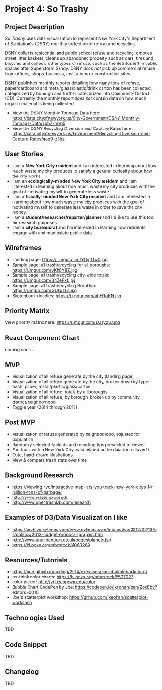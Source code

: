 # Project 4: So Trashy

## Project Description
*So Trashy* uses data visualization to represent New York City's Department of Sanitation's (DSNY) monthly collection of refuse and recycling.

DSNY collects residential and public school refuse and recycling, empties street litter baskets, cleans up abandoned property such as cars, tires and bicycles and collects other types of refuse, such as the detritus left in public spaces after Superstorm Sandy. DSNY *does not* pick up commercial refuse from offices, shops, business, institutions or construction sites.

DSNY publishes monthly reports detailing how many tons of refuse, paper/cardboard and metal/glass/plastic/drink carton has been collected, categorized by borough and further categorized into Community District (CD). Currently the monthly report *does not* contain data on how much organic material is being collected.

- View the DSNY Monthly Tonnage Data here: https://data.cityofnewyork.us/City-Government/DSNY-Monthly-Tonnage-Data/ebb7-mvp5
- View the DSNY Recycling Diversion and Capture Rates here: https://data.cityofnewyork.us/Environment/Recycling-Diversion-and-Capture-Rates/gaq9-z3hz

## User Stories
- I am a **New York City resident** and I am interested in learning about how much waste my city produces to satisfy a general curiosity about how the city works.
- I am an **ecologically-minded New York City resident** and I am interested in learning about how much waste my city produces with the goal of motivating myself to generate less waste.
- I am a **fiscally-minded New York City resident** and I am interested in learning about how much waste my city produces with the goal of motivating myself to generate less waste in order to save the city money.
 - I am a **student/researcher/reporter/planner** and I'd like to use this tool for research purposes.
 - I am a **city bureaucrat** and I'm interested in learning how residents engage with and manipulate public data.

## Wireframes
- Landing page: https://i.imgur.com/YDgtOw0.jpg
- Sample page: all trash/recycling for all boroughs: https://i.imgur.com/yKh8Y8Z.jpg
- Sample page: all trash/recycling city-wide totals: https://i.imgur.com/34ZeFxf.jpg
- Sample page: all trash/recycling Brooklyn: https://i.imgur.com/GDkuzLs.jpg
- Sketchbook doodles: https://i.imgur.com/ahHRqKN.jpg

## Priority Matrix
View priority matrix here: https://i.imgur.com/DJzyqu7.jpg

## React Component Chart
coming soon....

## MVP
- Visualization of all refuse generate by the city (landing page)
- Visualization of all refuse generate by the city, broken down by type: trash, paper, metal/plastic/glass/carton
- Visualization of all refuse, totals by all boroughs
- Visualization of all refuse, by borough, broken up by community district/neighborhood
- Toggle year (2014 through 2018)

## Post MVP
- Visualization of refuse generated by neighborhood, adjusted for population
- Randomly selected factoids and recycling tips presented to viewer
- Fun facts with a New York City twist related to the data (on rollover?)
- Cute, hand-drawn illustrations
- View & compare trash stats over time

## Background Research
- https://viewing.nyc/interactive-map-lets-you-track-new-york-citys-14-million-tons-of-garbage/
- http://www.waste.exposed/
- http://www.opentrashlab.com/research

## Examples of D3/Data Visualization I like
- https://archive.nytimes.com/www.nytimes.com/interactive/2012/02/13/us/politics/2013-budget-proposal-graphic.html
- http://www.ununpentium.co.uk/pages/planets.jsp
- https://bl.ocks.org/mbostock/4063269

## Resources/Tutorials
- https://jrue.github.io/coding/2014/exercises/basicbubblepackchart/
- no-think color charts: https://bl.ocks.org/mbostock/5577023
- color picker: http://vrl.cs.brown.edu/color
- Bubble Chart CodePen by Joe: https://codepen.io/jkeohan/pen/ZodEby?editors=0010
- Joe's scatterplot workshop: https://github.com/jkeohan/scatterplot-workshop

## Technologies Used
TBD

## Code Snippet
TBD

## Changelog
TBD
